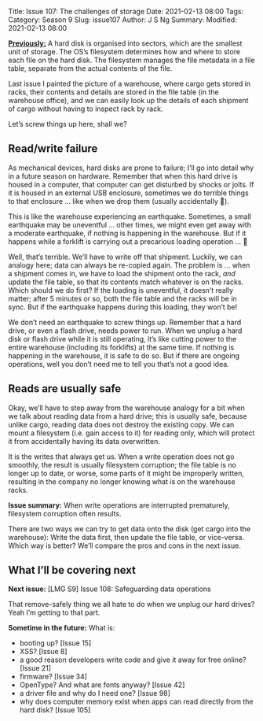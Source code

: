Title: Issue 107: The challenges of storage
Date: 2021-02-13 08:00
Tags: 
Category: Season 9
Slug: issue107
Author: J S Ng
Summary: 
Modified: 2021-02-13 08:00

[**Previously:**](https://buttondown.email/laymansguide/archive/) A hard disk is organised into sectors, which are the smallest unit of storage. The OS’s filesystem determines how and where to store each file on the hard disk. The filesystem manages the file metadata in a file table, separate from the actual contents of the file.

Last issue I painted the picture of a warehouse, where cargo gets stored in racks, their contents and details are stored in the file table (in the warehouse office), and we can easily look up the details of each shipment of cargo without having to inspect rack by rack.

Let’s screw things up here, shall we?

## Read/write failure

As mechanical devices, hard disks are prone to failure; I’ll go into detail why in a future season on hardware. Remember that when this hard drive is housed in a computer, that computer can get disturbed by shocks or jolts. If it is housed in an external USB enclosure, sometimes we do terrible things to that enclosure ... like when we drop them (usually accidentally 😬).

This is like the warehouse experiencing an earthquake. Sometimes, a small earthquake may be uneventful ... other times, we might even get away with a moderate earthquake, if nothing is happening in the warehouse. But if it happens while a forklift is carrying out a precarious loading operation ... 🙈

Well, that’s terrible. We’ll have to write off that shipment. Luckily, we can analogy here; data can always be re-copied again. The problem is ... when a shipment comes in, we have to load the shipment onto the rack, *and* update the file table, so that its contents match whatever is on the racks. Which should we do first? If the loading is uneventful, it doesn’t really matter; after 5 minutes or so, both the file table and the racks will be in sync. But if the earthquake happens during this loading, they won’t be!

We don’t need an earthquake to screw things up. Remember that a hard drive, or even a flash drive, needs power to run. When we unplug a hard disk or flash drive while it is still operating, it’s like cutting power to the entire warehouse (including its forklifts) at the same time. If nothing is happening in the warehouse, it is safe to do so. But if there are ongoing operations, well you don’t need me to tell you that’s not a good idea.

## Reads are usually safe

Okay, we’ll have to step away from the warehouse analogy for a bit when we talk about reading data from a hard drive; this is usually safe, because unlike cargo, reading data does not destroy the existing copy. We can mount a filesystem (i.e. gain access to it) for reading only, which will protect it from accidentally having its data overwritten.

It is the writes that always get us. When a write operation does not go smoothly, the result is usually filesystem corruption; the file table is no longer up to date, or worse, some parts of it might be improperly written, resulting in the company no longer knowing what is on the warehouse racks.

**Issue summary:** When write operations are interrupted prematurely, filesystem corruption often results.

There are two ways we can try to get data onto the disk (get cargo into the warehouse): Write the data first, then update the file table, or vice-versa. Which way is better? We’ll compare the pros and cons in the next issue.

## What I’ll be covering next

**Next issue:** [LMG S9] Issue 108: Safeguarding data operations

That remove-safely thing we all hate to do when we unplug our hard drives? Yeah I’m getting to that part.

**Sometime in the future:** What is:

- booting up? [Issue 15]
- XSS? [Issue 8]
- a good reason developers write code and give it away for free online? [Issue 21]
- firmware? [Issue 34]
- OpenType? And what are fonts anyway? [Issue 42]
- a driver file and why do I need one? [Issue 98]
- why does computer memory exist when apps can read directly from the hard disk? [Issue 105]
